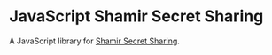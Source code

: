 # JavaScript Shamir Secret Sharing
A JavaScript library for [Shamir Secret Sharing](http://en.wikipedia.org/wiki/Shamir's_Secret_Sharing).

